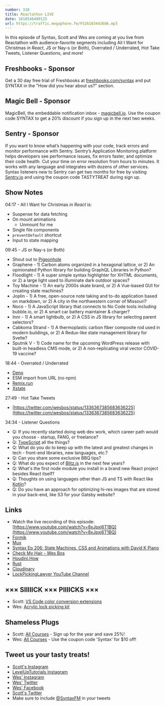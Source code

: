 ```yaml
---
number: 318
title: Reactathon LIVE
date: 1610546400125
url: https://traffic.megaphone.fm/FSI6103443686.mp3
---
```


In this episode of Syntax, Scott and Wes are coming at you live from Reactathon with audience-favorite segments including All I Want for Christmas *in React*, JS or Nay-s (or Both), Overrated / Underrated, Hot Take Tweets, Listener Questions, and more!

## Freshbooks - Sponsor
Get a 30 day free trial of Freshbooks at [freshbooks.com/syntax](https://freshbooks.com/syntax) and put SYNTAX in the "How did you hear about us?" section.

## Magic Bell - Sponsor
MagicBell, the embeddable notification inbox - [magicbell.io](https://magicbell.io). Use the coupon code SYNTAX to get a 20% discount if you sign up in the next two weeks.

## Sentry - Sponsor
If you want to know what’s happening with your code, track errors and monitor performance with Sentry. Sentry’s Application Monitoring platform helps developers see performance issues, fix errors faster, and optimize their code health. Cut your time on error resolution from hours to minutes. It works with any language and integrates with dozens of other services. Syntax listeners new to Sentry can get two months for free by visiting [Sentry.io](https://sentry.io/) and using the coupon code TASTYTREAT during sign up.

## Show Notes
04:17 - All I Want for Christmas *in React* is:
* Suspense for data fetching
* On mount animations
  * Unmount for me
* Single file components
* `preventDefault` shortcut
* Input to state mapping

09:45 - JS or Nay-s (or Both)
* Shout out to [Pigeonhole](https://pigeonhole.at/)
* Graphene - 1) Carbon atoms organized in a hexagonal lattice, or 2) An opinionated Python library for building GraphQL Libraries in Python?
* Floodlight - 1) A super simple syntax highlighter for XHTML documents, or 2) a large light used to illuminate dark outdoor spaces?
* Toy Machine - 1) An early 2000s skate brand, or 2) A Vue-based GUI for creating state machines?
* Joplin - 1) A free, open-source note taking and to-do application based on markdown, or 2) A city in the northwestern corner of Missouri?
* Noco - 1) A JavaScript library that connects to No Code tools including bubble.io, or 2) A smart car battery maintainer & charger?
* Innr - 1) A smart lightbulb, or 2) A CSS in JS library for selecting parent selectors?
* Cabkoma Strand - 1) A thermoplastic carbon fiber composite rod used in modern buildings, or 2) A Redux-like state management library for Svelte?
* Sputnik V - 1) Code name for the upcoming WordPress release with built-in headless CMS mode, or 2) A non-replicating viral vector COVID-19 vaccine?

18:44 - Overrated / Underrated
* [Deno](https://deno.land/)
* ESM import from URL (no npm)
* [Remix.run](https://remix.run/)
* [Xstate](https://xstate.js.org/)

27:49 - Hot Take Tweets
* [https://twitter.com/wesbos/status/1336367385683636225](https://twitter.com/wesbos/status/1336367385683636225)

34:34 - Listener Questions
* Q: If you recently started doing web dev work, which career path would you choose - startup, FANG, or freelance?
* Q: [TypeScript](https://www.typescriptlang.org/) all the things?
* Q: What do you do to keep up with the latest and greatest changes in tech - front-end libraries, new languages, etc.?
* Q: Can you share some exclusive BBQ tips?
* Q: What do you expect of [Blitz.js](https://blitzjs.com/) in the next few years?
* Q: What's the first node module you install in a brand new React project besides React itself?
* Q: Thoughts on using languages other than JS and TS with React like [Kotlin](https://kotlinlang.org/)?
* Q: Do you have an approach for optimizing hi-res images that are stored in your back-end, like S3 for your Gatsby website?

## Links
* Watch the live recording of this episode: [https://www.youtube.com/watch?v=8xJpxj6T1BQ](https://www.youtube.com/watch?v=8xJpxj6T1BQ)
* [Formik](https://formik.org/)
* [Mux](https://mux.com/)
* [Syntax Ep 206: State Machines, CSS and Animations with David K Piano](https://syntax.fm/show/206/state-machines-css-and-animations-with-david-k-piano)
* [Check My Hair - Wes Bos](https://github.com/wesbos/check-my-hair)
* [Houdini.How](https://houdini.how/)
* [Rust](https://www.rust-lang.org/)
* [Cloudinary](https://cloudinary.com/)
* [LockPickingLawyer YouTube Channel](https://www.youtube.com/channel/UCm9K6rby98W8JigLoZOh6FQ)

## ××× SIIIIICK ××× PIIIICKS ×××
* Scott: [VS Code color conversion extensions](https://marketplace.visualstudio.com/search?term=color%20conversion%20hex%20to%20hsla&target=VSCode&category=All%20categories&sortBy=Relevance)
* Wes: [Acrylic lock picking kit](https://www.amazon.com/s?k=acrylic+lock+picking+kit&crid=379F0ODJMANCH&sprefix=acrylic+lock+pick%2Caps%2C159&ref=nb_sb_ss_ts-a-p_2_17)

## Shameless Plugs
* Scott: [All Courses](https://www.leveluptutorials.com/pro) - Sign up for the year and save 25%!
* Wes: [All Courses](https://wesbos.com/courses/) - Use the coupon code 'Syntax' for $10 off!

## Tweet us your tasty treats!
* [Scott's Instagram](https://www.instagram.com/stolinski/)
* [LevelUpTutorials Instagram](https://www.instagram.com/LevelUpTutorials/)
* [Wes' Instagram](https://www.instagram.com/wesbos/)
* [Wes' Twitter](https://twitter.com/wesbos)
* [Wes' Facebook](https://www.facebook.com/wesbos.developer)
* [Scott's Twitter](https://twitter.com/stolinski)
* Make sure to include [@SyntaxFM](https://twitter.com/SyntaxFM) in your tweets
